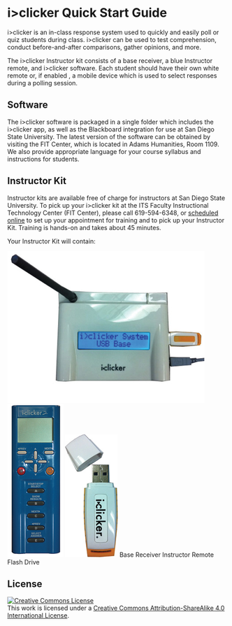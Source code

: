 # i>clicker Quick Start Guide

i>clicker is an in-class response system used to quickly and easily poll or quiz students during class. i>clicker can be used to test comprehension, conduct before-and-after comparisons, gather opinions, and more.

The i>clicker Instructor kit consists of a base receiver, a blue Instructor remote, and i>clicker software. Each student should have their own white remote or, if enabled , a mobile device which is used to select responses during a polling session.

## Software

The i>clicker software is packaged in a single folder which includes the i>clicker app, as well as the Blackboard integration for use at San Diego State University. The latest version of the software can be obtained by visiting the FIT Center, which is located in Adams Humanities, Room 1109. We also provide appropriate language for your course syllabus and instructions for students.


## Instructor Kit

Instructor kits are available free of charge for instructors at San Diego State University. To pick up your i>clicker kit at the ITS Faculty Instructional Technology Center (FIT Center), please call 619-594-6348, or [scheduled online](https://fitcenter.acuityscheduling.com/schedule.php?appointmentType=1226211) to set up your appointment for training and to pick up your Instructor Kit. Training is hands-on and takes about 45 minutes.

Your Instructor Kit will contain:

 ![](images/baseOn.jpg)  ![](images/iclicker-base-2.png)  ![](images/clicker_USB.jpg) 
                      Base Receiver                     Instructor Remote   Flash Drive  


## License

<a rel="license" href="http://creativecommons.org/licenses/by-sa/4.0/"><img alt="Creative Commons License" style="border-width:0" src="https://i.creativecommons.org/l/by-sa/4.0/88x31.png" /></a><br />This work is licensed under a <a rel="license" href="http://creativecommons.org/licenses/by-sa/4.0/">Creative Commons Attribution-ShareAlike 4.0 International License</a>.